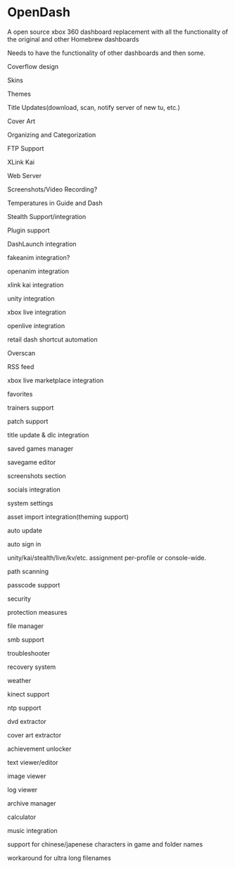 # OpenDash
 A open source xbox 360 dashboard replacement with all the functionality of the original and other Homebrew dashboards



Needs to have the functionality of other dashboards and then some.



Coverflow design

Skins

Themes

Title Updates(download, scan, notify server of new tu, etc.)

Cover Art

Organizing and Categorization

FTP Support

XLink Kai

Web Server

Screenshots/Video Recording?

Temperatures in Guide and Dash

Stealth Support/integration

Plugin support

DashLaunch integration

fakeanim integration?

openanim integration

xlink kai integration

unity integration

xbox live integration

openlive integration

retail dash shortcut automation

Overscan

RSS feed

xbox live marketplace integration

favorites

trainers support

patch support

title update & dlc integration

saved games manager

savegame editor

screenshots section

socials integration

system settings

asset import integration(theming support)

auto update

auto sign in

unity/kai/stealth/live/kv/etc. assignment per-profile or console-wide.

path scanning

passcode support

security

protection measures

file manager

smb support

troubleshooter

recovery system

weather

kinect support

ntp support

dvd extractor

cover art extractor

achievement unlocker

text viewer/editor

image viewer

log viewer

archive manager

calculator

music integration

support for chinese/japenese characters in game and folder names

workaround for ultra long filenames